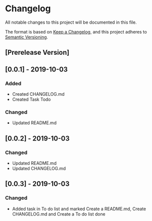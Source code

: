 # Changelog
All notable changes to this project will be documented in this file.

The format is based on [Keep a Changelog](https://keepachangelog.com/en/1.0.0/),
and this project adheres to [Semantic Versioning](https://semver.org/spec/v2.0.0.html).

## [Prerelease Version]

## [0.0.1] - 2019-10-03
### Added
 - Created CHANGELOG.md
 - Created Task Todo

### Changed
- Updated README.md

## [0.0.2] - 2019-10-03
### Changed
- Updated README.md
- Updated CHANGELOG.md

## [0.0.3] - 2019-10-03
### Changed
- Added task in To do list and marked Create a README.md, Create CHANGELOG.md
and Create a To do list done 
